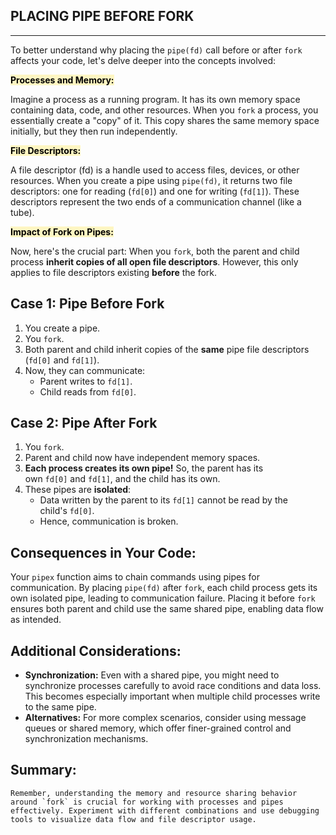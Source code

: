 
## PLACING PIPE BEFORE FORK
---

To better understand why placing the `pipe(fd)` call before or after `fork` affects your code, let's delve deeper into the concepts involved:

**<mark style="background: #FFF3A3A6;">Processes and Memory:</mark>**

Imagine a process as a running program. It has its own memory space containing data, code, and other resources. When you `fork` a process, you essentially create a "copy" of it. This copy shares the same memory space initially, but they then run independently.

**<mark style="background: #FFF3A3A6;">File Descriptors:</mark>**

A file descriptor (fd) is a handle used to access files, devices, or other resources. When you create a pipe using `pipe(fd)`, it returns two file descriptors: one for reading (`fd[0]`) and one for writing (`fd[1]`). These descriptors represent the two ends of a communication channel (like a tube).

**<mark style="background: #FFF3A3A6;">Impact of Fork on Pipes:</mark>**

Now, here's the crucial part: When you `fork`, both the parent and child process **inherit copies of all open file descriptors**. However, this only applies to file descriptors existing **before** the fork.

**Case 1: Pipe Before Fork**
---
1. You create a pipe.
2. You `fork`.
3. Both parent and child inherit copies of the **same** pipe file descriptors (`fd[0]` and `fd[1]`).
4. Now, they can communicate:
    - Parent writes to `fd[1]`.
    - Child reads from `fd[0]`.

**Case 2: Pipe After Fork**
---
1. You `fork`.
2. Parent and child now have independent memory spaces.
3. **Each process creates its own pipe!** So, the parent has its own `fd[0]` and `fd[1]`, and the child has its own.
4. These pipes are **isolated**:
    - Data written by the parent to its `fd[1]` cannot be read by the child's `fd[0]`.
    - Hence, communication is broken.

**Consequences in Your Code:**
---
Your `pipex` function aims to chain commands using pipes for communication. By placing `pipe(fd)` after `fork`, each child process gets its own isolated pipe, leading to communication failure. Placing it before `fork` ensures both parent and child use the same shared pipe, enabling data flow as intended.

**Additional Considerations:**
---
- **Synchronization:** Even with a shared pipe, you might need to synchronize processes carefully to avoid race conditions and data loss. This becomes especially important when multiple child processes write to the same pipe.
- **Alternatives:** For more complex scenarios, consider using message queues or shared memory, which offer finer-grained control and synchronization mechanisms.

Summary:
---

```
Remember, understanding the memory and resource sharing behavior around `fork` is crucial for working with processes and pipes effectively. Experiment with different combinations and use debugging tools to visualize data flow and file descriptor usage.
```
